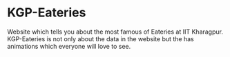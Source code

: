 # KGP-Eateries
Website which tells you about the most famous of Eateries at IIT Kharagpur. KGP-Eateries is not only about the data in the website but the has animations which everyone will love to see.
